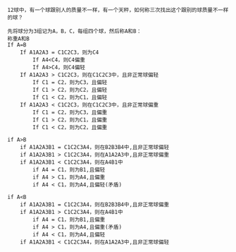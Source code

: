 	12球中，有一个球跟别人的质量不一样，有一个天秤，如何称三次找出这个跟别的球质量不一样的球？
	
	先将球分为3组记为A，B，C，每组四个球，然后称A和B：
	称重A和B
	If A=B
		If A1A2A3 = C1C2C3，则为C4
			If A4<C4，则C4偏重
			If A4>C4，则C4偏轻
		If A1A2A3 > C1C2C3，则在C1C2C3中，且非正常球偏轻
			If C1 = C2，则为C3，且偏轻
			If C1 > C2，则为C2，且偏轻
			If C1 < C2，则为C1，且偏轻
		If A1A2A3 < C1C2C3，则在C1C2C3中，且非正常球偏重
			If C1 = C2，则为C3，且偏重
			If C1 > C2，则为C1，且偏重
			If C1 < C2，则为C2，且偏重
	
	if A>B
		if A1A2A3B1 = C1C2C3A4，则在B2B3B4中,且非正常球偏轻
		if A1A2A3B1 > C1C2C3A4，则在A1A2A3中,且非正常球偏重
		if A1A2A3B1 < C1C2C3A4，则在A4B1中
			if A4 = C1，则为B1,且偏轻
			if A4 > C1，则为A4,且偏重
			if A4 < C1，则为A4,且偏轻(矛盾)
		
	if A<B	
		if A1A2A3B1 = C1C2C3A4，则在B2B3B4中,且非正常球偏重
		if A1A2A3B1 > C1C2C3A4，则在A4B1中
			if A4 = C1，则为B1,且偏重
			if A4 > C1，则为A4,且偏重(矛盾)
			if A4 < C1，则为A4,且偏轻
		if A1A2A3B1 < C1C2C3A4，则在A1A2A3中,且非正常球偏轻	
